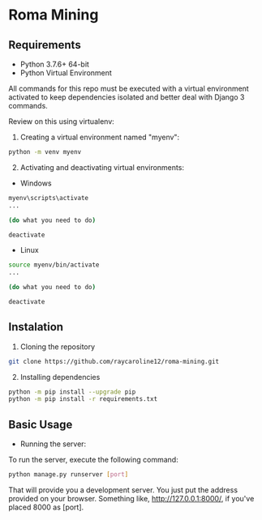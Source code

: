 # Roma Mining

## Requirements

* Python 3.7.6+ 64-bit
* Python Virtual Environment

All commands for this repo must be executed with a virtual environment activated to keep dependencies isolated and better deal with Django 3 commands.

Review on this using virtualenv:

1. Creating a virtual environment named "myenv":

```sh
python -m venv myenv
```
2. Activating and deactivating virtual environments:
* Windows

```sh
myenv\scripts\activate
...

(do what you need to do)

deactivate
```
* Linux

```sh
source myenv/bin/activate
...

(do what you need to do)

deactivate
```

## Instalation

1. Cloning the repository

```sh
git clone https://github.com/raycaroline12/roma-mining.git
```

2. Installing dependencies

```sh
python -m pip install --upgrade pip
python -m pip install -r requirements.txt
```

## Basic Usage

* Running the server:

To run the server, execute the following command:

```sh
python manage.py runserver [port]
```
That will provide you a development server. You just put the address provided on your browser. Something like, http://127.0.0.1:8000/, if you've placed 8000 as [port].


